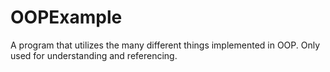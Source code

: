# OOPExample
A program that utilizes the many different things implemented in OOP. Only used for understanding and referencing.
